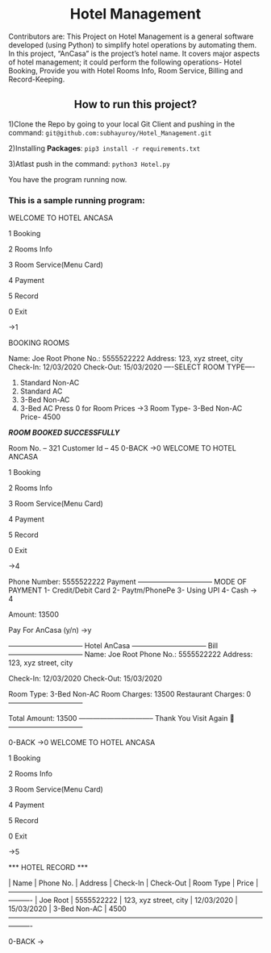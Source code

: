 <h1 align="center"> Hotel Management</h1>
Contributors are: 
This Project on Hotel Management is a general software developed (using Python) to simplify hotel operations by automating them. 
In this project, “AnCasa” is the project’s hotel name. 
It covers major aspects of hotel management; it could perform the following operations- Hotel Booking, Provide you with Hotel Rooms Info, Room Service, Billing and Record-Keeping.


<h2 align="center">How to run this project?</h2>

1)Clone the Repo by going to your local Git Client and pushing in the command:
`git@github.com:subhayuroy/Hotel_Management.git`

2)Installing **Packages**:
`pip3 install -r requirements.txt`

3)Atlast push in the command:
`python3 Hotel.py`

You have the program running now.

<h3 align="left">This is a sample running program:</h3>

WELCOME TO HOTEL ANCASA

1 Booking




2 Rooms Info

3 Room Service(Menu Card)

4 Payment

5 Record

0 Exit

->1

BOOKING ROOMS

Name: Joe Root
Phone No.: 5555522222
Address: 123, xyz street, city
Check-In: 12/03/2020
Check-Out: 15/03/2020
—-SELECT ROOM TYPE—-
1. Standard Non-AC
2. Standard AC
3. 3-Bed Non-AC
4. 3-Bed AC
Press 0 for Room Prices
->3
Room Type- 3-Bed Non-AC
Price- 4500




***ROOM BOOKED SUCCESSFULLY***

Room No. – 321
Customer Id – 45
0-BACK
->0
WELCOME TO HOTEL ANCASA

1 Booking

2 Rooms Info

3 Room Service(Menu Card)

4 Payment

5 Record

0 Exit

->4

Phone Number: 5555522222
Payment
——————————–
MODE OF PAYMENT
1- Credit/Debit Card
2- Paytm/PhonePe
3- Using UPI
4- Cash
-> 4



Amount: 13500

Pay For AnCasa
(y/n)
->y

——————————–
Hotel AnCasa
——————————–
Bill
——————————–
Name: Joe Root
Phone No.: 5555522222
Address: 123, xyz street, city

Check-In: 12/03/2020
Check-Out: 15/03/2020

Room Type: 3-Bed Non-AC
Room Charges: 13500
Restaurant Charges: 0
——————————–

Total Amount: 13500
——————————–
Thank You
Visit Again 🙂
——————————–

0-BACK
->0
WELCOME TO HOTEL ANCASA

1 Booking

2 Rooms Info

3 Room Service(Menu Card)

4 Payment

5 Record

0 Exit

->5

*** HOTEL RECORD ***

| Name | Phone No. | Address | Check-In | Check-Out | Room Type | Price |
———————————————————————————————————————-
| Joe Root | 5555522222 | 123, xyz street, city | 12/03/2020 | 15/03/2020 | 3-Bed Non-AC | 4500
———————————————————————————————————————-

0-BACK
-> 
